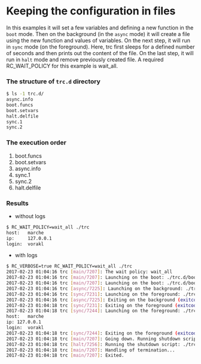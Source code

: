 # Keeping the configuration in files

In this examples it will set a few variables and defining a new function in the `boot` mode.
Then on the background (in the `async` mode) it will create a file using the new function and values of variables.
On the next step, it will run in `sync` mode (on the foreground). Here, trc first sleeps for a defined number of seconds
and then prints out the content of the file. On the last step, it will run in `halt` mode and remove previously created file.
A required RC_WAIT_POLICY for this example is wait_all.

### The structure of `trc.d` directory

```bash
$ ls -1 trc.d/
async.info
boot.funcs
boot.setvars
halt.delfile
sync.1
sync.2
```

### The execution order

1. boot.funcs
2. boot.setvars
3. async.info
4. sync.1
5. sync.2
6. halt.delfile

### Results

* without logs

```bash
$ RC_WAIT_POLICY=wait_all ./trc
host:	marche
ip:     127.0.0.1
login:	vorakl
```

* with logs

```bash
$ RC_VERBOSE=true RC_WAIT_POLICY=wait_all ./trc
2017-02-23 01:04:16 trc [main/7207]: The wait policy: wait_all
2017-02-23 01:04:16 trc [main/7207]: Launching on the boot: ./trc.d/boot.funcs
2017-02-23 01:04:16 trc [main/7207]: Launching on the boot: ./trc.d/boot.setvars
2017-02-23 01:04:16 trc [async/7225]: Launching on the background: ./trc.d/async.info
2017-02-23 01:04:16 trc [sync/7231]: Launching on the foreground: ./trc.d/sync.1
2017-02-23 01:04:16 trc [async/7225]: Exiting on the background (exitcode=0): ./trc.d/async.info
2017-02-23 01:04:18 trc [sync/7231]: Exiting on the foreground (exitcode=0): ./trc.d/sync.1
2017-02-23 01:04:18 trc [sync/7244]: Launching on the foreground: ./trc.d/sync.2
host:	marche
ip:	127.0.0.1
login:	vorakl
2017-02-23 01:04:18 trc [sync/7244]: Exiting on the foreground (exitcode=0): ./trc.d/sync.2
2017-02-23 01:04:18 trc [main/7207]: Going down. Running shutdown scripts...
2017-02-23 01:04:18 trc [halt/7256]: Running the shutdown script: ./trc.d/halt.delfile
2017-02-23 01:04:18 trc [main/7207]: Handling of termination...
2017-02-23 01:04:18 trc [main/7207]: Exited.
```
